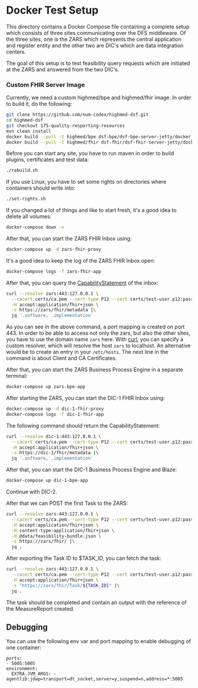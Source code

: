 # Docker Test Setup

This directory contains a Docker Compose file containing a complete setup which consists of three sites communicating
over the DFS middleware. Of the three sites, one is the ZARS which represents the central application and register
entity and the other two are DIC's which are data integration centers.

The goal of this setup is to test feasibility query requests which are initiated at the ZARS and answered from the two
DIC's.

### Custom FHIR Server Image

Currently, we need a custom highmed/bpe and highmed/fhir image. In order to build it, do the following:

```sh
git clone https://github.com/num-codex/highmed-dsf.git
cd highmed-dsf
git checkout 175-quality-resporting-resources
mvn clean install
docker build --pull -t highmed/bpe dsf-bpe/dsf-bpe-server-jetty/docker
docker build --pull -t highmed/fhir dsf-fhir/dsf-fhir-server-jetty/docker
```

Before you can start any site, you have to run maven in order to build plugins, certificates and test data:

```sh
./rebuild.sh
```

If you use Linux, you have to set some rights on directories where containers should write into:

```sh
./set-rights.sh
```

If you changed a lot of things and like to start fresh, it's a good idea to delete all volumes:

```sh
docker-compose down -v
```

After that, you can start the ZARS FHIR Inbox using:

```sh
docker-compose up -d zars-fhir-proxy
```

It's a good idea to keep the log of the ZARS FHIR Inbox open:

```sh
docker-compose logs -f zars-fhir-app
```

After that, you can query the [CapabilityStatement][1] of the inbox:

```sh
curl --resolve zars:443:127.0.0.1 \
  --cacert certs/ca.pem --cert-type P12 --cert certs/test-user.p12:password \
  -H accept:application/fhir+json \
  -s https://zars/fhir/metadata |\
  jq '.software, .implementation'
```

As you can see in the above command, a port mapping is created on port 443. In order to be able to access not only the
zars, but also the other sites, you have to use the domain name `zars` here. With [curl][2], you can specify a custom
resolver, which will resolve the host `zars` to localhost. An alternative would be to create an entry in
your `/etc/hosts`. The next line in the command is about Client and CA Certificates.

After that, you can start the ZARS Business Process Engine in a separate terminal:

```sh
docker-compose up zars-bpe-app
```

After starting the ZARS, you can start the DIC-1 FHIR Inbox using:

```sh
docker-compose up -d dic-1-fhir-proxy
docker-compose logs -f dic-1-fhir-app
```

The following command should return the CapabilityStatement:

```sh
curl --resolve dic-1:443:127.0.0.1 \
  --cacert certs/ca.pem --cert-type P12 --cert certs/test-user.p12:password \
  -H accept:application/fhir+json \
  -s https://dic-1/fhir/metadata |\
  jq '.software, .implementation'
```

After that, you can start the DIC-1 Business Process Engine and Blaze:

```sh
docker-compose up dic-1-bpe-app
```

Continue with DIC-2.

After that we can POST the first Task to the ZARS:

```sh
curl --resolve zars:443:127.0.0.1 \
  --cacert certs/ca.pem --cert-type P12 --cert certs/test-user.p12:password \
  -H accept:application/fhir+json \
  -H content-type:application/fhir+json \
  -d @data/feasibility-bundle.json \
  -s https://zars/fhir/ |\
  jq .
```

After exporting the Task ID to $TASK_ID, you can fetch the task:

```sh
curl --resolve zars:443:127.0.0.1 \
  --cacert certs/ca.pem --cert-type P12 --cert certs/test-user.p12:password \
  -H accept:application/fhir+json \
  -s "https://zars/fhir/Task/${TASK_ID}" |\
  jq .
```

The task should be completed and contain an output with the reference of the MeasureReport created.

## Debugging

You can use the following env var and port mapping to enable debugging of one container:

```
ports:
- 5005:5005
environment:
  EXTRA_JVM_ARGS: -agentlib:jdwp=transport=dt_socket,server=y,suspend=n,address=*:5005
```

[1]: <https://www.hl7.org/fhir/capabilitystatement.html>

[2]: <https://curl.se>
